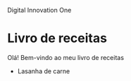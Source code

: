 Digital Innovation One
# Livro de receitas
Olá! Bem-vindo ao meu livro de receitas
 - Lasanha de carne